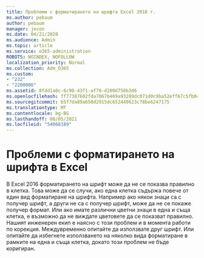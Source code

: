 ```yaml
---
title: Проблеми с форматирането на шрифта Excel 2016 г.
ms.author: pebaum
author: pebaum
manager: jecon
ms.date: 04/21/2020
ms.audience: Admin
ms.topic: article
ms.service: o365-administration
ROBOTS: NOINDEX, NOFOLLOW
localization_priority: Normal
ms.collection: Adm_O365
ms.custom:
- "232"
- "2200006"
ms.assetid: 8fdd1a0c-6c90-43f1-af70-d200d758b3d6
ms.openlocfilehash: ff77387602fda7067b469a93289dc071d0c9ba52eff67c5fb04f4426e4034eaf
ms.sourcegitcommit: b5f7da89a650d2915dc652449623c78be6247175
ms.translationtype: MT
ms.contentlocale: bg-BG
ms.lasthandoff: 08/05/2021
ms.locfileid: "54068189"
---
```

# <a name="font-formatting-problems-in-excel"></a>Проблеми с форматирането на шрифта в Excel

В Excel 2016 форматирането на шрифт може да не се показва правилно в клетка. Това може да се случи, ако една клетка съдържа повече от един вид форматиране на шрифта. Например ако някои знаци са с получер шрифт, а други не са с получер шрифт, може да не се покаже получер формат. Или ако имате различни цветни знаци в една и съща клетка, е възможно да не виждате цветовете да се показват правилно. Нашият инженерен екип е наясно с този проблем и в момента работи по корекция. Междувременно опитайте да използвате друг шрифт. Или опитайте да избегнете използването на няколко вида форматиране в рамките на една и съща клетка, докато този проблем не бъде коригиран.
  